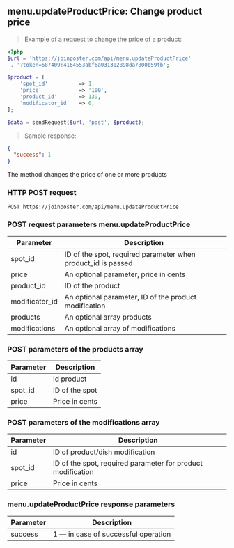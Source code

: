 ## menu.updateProductPrice: Change product price

> Example of a request to change the price of a product:

```php
<?php
$url = 'https://joinposter.com/api/menu.updateProductPrice'
 . '?token=687409:4164553abf6a031302898da7800b59fb';

$product = [
    'spot_id'          => 1,
    'price'            => '100',
    'product_id'       => 139,
    'modificator_id'   => 0,
];

$data = sendRequest($url, 'post', $product);
```

> Sample response:

```json
{  
  "success": 1
}
```

The method changes the price of one or more products

### HTTP POST request

`POST https://joinposter.com/api/menu.updateProductPrice`

### POST request parameters menu.updateProductPrice

Parameter | Description
-------- | --------
spot_id | ID of the spot, required parameter when product_id is passed
price | An optional parameter, price in cents
product_id | ID of the product
modificator_id | An optional parameter, ID of the product modification
products | An optional array products
modifications | An optional array of modifications

### POST parameters of the products array

Parameter | Description
-------- | --------
id | Id product
spot_id | ID of the spot
price | Price in cents

### POST parameters of the modifications array

Parameter | Description
-------- | --------
id | ID of product/dish modification
spot_id | ID of the spot, required parameter for product modification
price | Price in cents


### menu.updateProductPrice response parameters

Parameter | Description
-------- | --------
success | 1 — in case of successful operation

